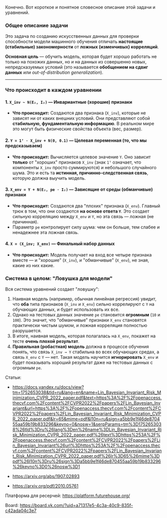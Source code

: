Конечно. Вот короткое и понятное словесное описание этой задачи и уравнений.

### Общее описание задачи

Это задача по созданию искусственных данных для проверки способности модели машинного обучения отличать **настоящие (стабильные) закономерности** от **ложных (изменчивых) корреляций**.

**Основная цель** — обучить модель, которая будет хорошо работать не только на похожих данных, но и на данных из совершенно новых, непредсказуемых условий (это называется **обобщением на сдвиг данных** или *out-of-distribution generalization*).

---

### Что происходит в каждом уравнении

#### 1. `X_inv ~ N(E₂, I₂)` — **Инвариантные (хорошие) признаки**
*   **Что происходит:** Создаются два признака (`X_inv`), которые не зависят ни от каких внешних условий. Они представляют собой **стабильную, фундаментальную информацию**. В реальном мире это могут быть физические свойства объекта (вес, размер).

#### 2. `Y = 1ᵀ · X_inv + N(0, 0.1)` — **Целевая переменная (то, что мы предсказываем)**
*   **Что происходит:** Вычисляется целевое значение `Y`. Оно зависит **только** от "хороших" признаков `X_inv` (знак `1ᵀ` означает, что компоненты `X_inv` просто суммируются) и небольшого случайного шума. Это и есть та **истинная, причинно-следственная связь**, которую должна выучить модель.

#### 3. `X_env = Y + N(E₂, pe · I₂)` — **Зависящие от среды (обманчивые) признаки**
*   **Что происходит:** Создаются два "плохих" признака (`X_env`). Главный трюк в том, что они создаются **на основе ответа `Y`**. Это создает сильную корреляцию между `X_env` и `Y`, но эта связь — ложная (не причинная).
*   Параметр `pe` контролирует силу шума: чем он больше, тем слабее и ненадежнее эта ложная связь.

#### 4. `X = (X_inv; X_env)` — **Финальный набор данных**
*   **Что происходит:** Модель получает на вход все четыре признака вместе — и "хорошие" (`X_inv`), и "обманчивые" (`X_env`), не зная, какие из них какие.

### Система в целом: "Ловушка для модели"

Вся система уравнений создает "ловушку":
1.  Наивная модель (например, обычная линейная регрессия) увидит, что **оба** типа признаков (`X_inv` и `X_env`) сильно коррелируют с `Y` на обучающих данных, и будет использовать их все.
2.  Однако на тестовых данных значение `pe` становится **огромным** (`10` и `100`). Это значит, что "обманчивые" признаки `X_env` становятся практически чистым шумом, и ложная корреляция полностью разрушается.
3.  В итоге, наивная модель, которая полагалась на `X_env`, покажет на тесте **очень плохой результат**.
4.  **Правильная (робастная) модель** должна в процессе обучения понять, что связь `X_inv → Y` стабильна во всех обучающих средах, а связь `X_env` с `Y` — нет. Такая модель научится **игнорировать** `X_env` и будет показывать хороший результат даже на тестовых данных с огромным `pe`.

Статьи:
- https://docs.yandex.ru/docs/view?tm=1752653038&tld=ru&lang=en&name=Lin_Bayesian_Invariant_Risk_Minimization_CVPR_2022_paper.pdf&text=https%3A%2F%2Fopenaccess.thecvf.com%2Fcontent%2FCVPR2022%2Fpapers%2FLin_Bayesian_Invariant&url=https%3A%2F%2Fopenaccess.thecvf.com%2Fcontent%2FCVPR2022%2Fpapers%2FLin_Bayesian_Invariant_Risk_Minimization_CVPR_2022_paper.pdf&lr=65&mime=pdf&l10n=ru&sign=a5bb9e1f46de870455aa59b19b833296&keyno=0&nosw=1&serpParams=tm%3D1752653038%26tld%3Dru%26lang%3Den%26name%3DLin_Bayesian_Invariant_Risk_Minimization_CVPR_2022_paper.pdf%26text%3Dhttps%253A%2F%2Fopenaccess.thecvf.com%2Fcontent%2FCVPR2022%2Fpapers%2FLin_Bayesian_Invariant%26url%3Dhttps%253A%2F%2Fopenaccess.thecvf.com%2Fcontent%2FCVPR2022%2Fpapers%2FLin_Bayesian_Invariant_Risk_Minimization_CVPR_2022_paper.pdf%26lr%3D65%26mime%3Dpdf%26l10n%3Dru%26sign%3Da5bb9e1f46de870455aa59b19b833296%26keyno%3D0%26nosw%3D1

- https://arxiv.org/abs/1907.02893

- https://arxiv.org/pdf/2010.05761 

Платформа для ресерчей: https://platform.futurehouse.org/

Board: https://board.vk.com/?uid=a71317e5-4c3a-40c9-835f-c42ada04c3e7
